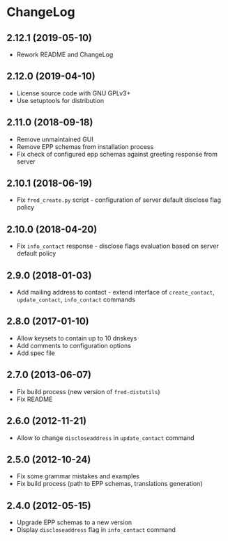 # ChangeLog

## 2.12.1 (2019-05-10)
 * Rework README and ChangeLog

## 2.12.0 (2019-04-10)
 * License source code with GNU GPLv3+
 * Use setuptools for distribution

## 2.11.0 (2018-09-18)
 * Remove unmaintained GUI
 * Remove EPP schemas from installation process
 * Fix check of configured epp schemas against greeting response from server

## 2.10.1 (2018-06-19)
 * Fix `fred_create.py` script - configuration of server default disclose flag policy

## 2.10.0 (2018-04-20)
 * Fix `info_contact` response - disclose flags evaluation based on server default policy

## 2.9.0 (2018-01-03)
 * Add mailing address to contact - extend interface of `create_contact`, `update_contact`, `info_contact` commands

## 2.8.0 (2017-01-10)
 * Allow keysets to contain up to 10 dnskeys
 * Add comments to configuration options
 * Add spec file

## 2.7.0 (2013-06-07)
 * Fix build process (new version of `fred-distutils`)
 * Fix README

## 2.6.0 (2012-11-21)
 * Allow to change `discloseaddress` in `update_contact` command

## 2.5.0 (2012-10-24)
 * Fix some grammar mistakes and examples
 * Fix build process (path to EPP schemas, translations generation)

## 2.4.0 (2012-05-15)
 * Upgrade EPP schemas to a new version
 * Display `discloseaddress` flag in `info_contact` command
